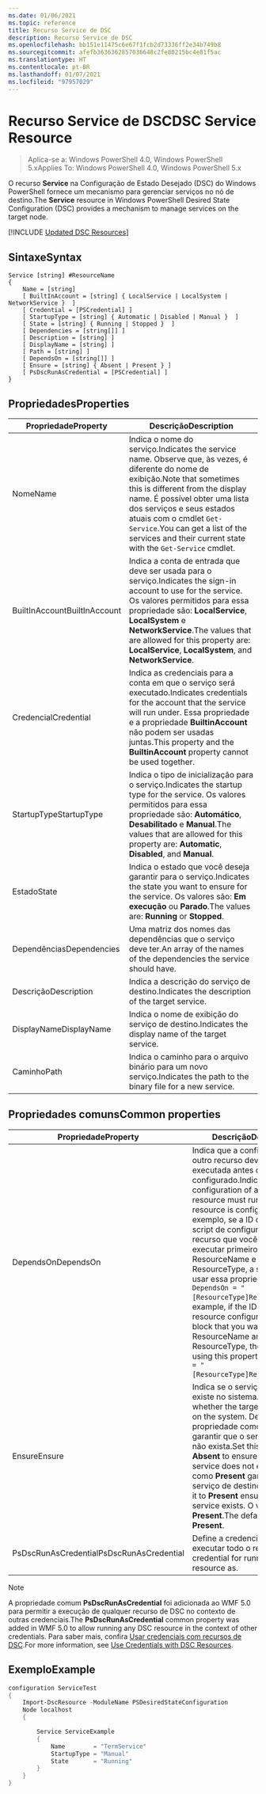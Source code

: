 ```yaml
---
ms.date: 01/06/2021
ms.topic: reference
title: Recurso Service de DSC
description: Recurso Service de DSC
ms.openlocfilehash: bb151e11475c6e67f1fcb2d73336ff2e34b749b8
ms.sourcegitcommit: afefb3636362857036648c2fe80215bc4e81f5ac
ms.translationtype: HT
ms.contentlocale: pt-BR
ms.lasthandoff: 01/07/2021
ms.locfileid: "97957029"
---
```

# <a name="dsc-service-resource"></a><span data-ttu-id="b73f6-103">Recurso Service de DSC</span><span class="sxs-lookup"><span data-stu-id="b73f6-103">DSC Service Resource</span></span>

> <span data-ttu-id="b73f6-104">Aplica-se a: Windows PowerShell 4.0, Windows PowerShell 5.x</span><span class="sxs-lookup"><span data-stu-id="b73f6-104">Applies To: Windows PowerShell 4.0, Windows PowerShell 5.x</span></span>

<span data-ttu-id="b73f6-105">O recurso **Service** na Configuração de Estado Desejado (DSC) do Windows PowerShell fornece um mecanismo para gerenciar serviços no nó de destino.</span><span class="sxs-lookup"><span data-stu-id="b73f6-105">The **Service** resource in Windows PowerShell Desired State Configuration (DSC) provides a mechanism to manage services on the target node.</span></span>

[!INCLUDE [Updated DSC Resources](../../../../../includes/dsc-resources.md)]

## <a name="syntax"></a><span data-ttu-id="b73f6-106">Sintaxe</span><span class="sxs-lookup"><span data-stu-id="b73f6-106">Syntax</span></span>

```Syntax
Service [string] #ResourceName
{
    Name = [string]
    [ BuiltInAccount = [string] { LocalService | LocalSystem | NetworkService }  ]
    [ Credential = [PSCredential] ]
    [ StartupType = [string] { Automatic | Disabled | Manual }  ]
    [ State = [string] { Running | Stopped }  ]
    [ Dependencies = [string[]] ]
    [ Description = [string] ]
    [ DisplayName = [string] ]
    [ Path = [string] ]
    [ DependsOn = [string[]] ]
    [ Ensure = [string] { Absent | Present } ]
    [ PsDscRunAsCredential = [PSCredential] ]
}
```

## <a name="properties"></a><span data-ttu-id="b73f6-107">Propriedades</span><span class="sxs-lookup"><span data-stu-id="b73f6-107">Properties</span></span>

|<span data-ttu-id="b73f6-108">Propriedade</span><span class="sxs-lookup"><span data-stu-id="b73f6-108">Property</span></span> |<span data-ttu-id="b73f6-109">Descrição</span><span class="sxs-lookup"><span data-stu-id="b73f6-109">Description</span></span> |
|---|---|
|<span data-ttu-id="b73f6-110">Nome</span><span class="sxs-lookup"><span data-stu-id="b73f6-110">Name</span></span> |<span data-ttu-id="b73f6-111">Indica o nome do serviço.</span><span class="sxs-lookup"><span data-stu-id="b73f6-111">Indicates the service name.</span></span> <span data-ttu-id="b73f6-112">Observe que, às vezes, é diferente do nome de exibição.</span><span class="sxs-lookup"><span data-stu-id="b73f6-112">Note that sometimes this is different from the display name.</span></span> <span data-ttu-id="b73f6-113">É possível obter uma lista dos serviços e seus estados atuais com o cmdlet `Get-Service`.</span><span class="sxs-lookup"><span data-stu-id="b73f6-113">You can get a list of the services and their current state with the `Get-Service` cmdlet.</span></span> |
|<span data-ttu-id="b73f6-114">BuiltInAccount</span><span class="sxs-lookup"><span data-stu-id="b73f6-114">BuiltInAccount</span></span> |<span data-ttu-id="b73f6-115">Indica a conta de entrada que deve ser usada para o serviço.</span><span class="sxs-lookup"><span data-stu-id="b73f6-115">Indicates the sign-in account to use for the service.</span></span> <span data-ttu-id="b73f6-116">Os valores permitidos para essa propriedade são: **LocalService**, **LocalSystem** e **NetworkService**.</span><span class="sxs-lookup"><span data-stu-id="b73f6-116">The values that are allowed for this property are: **LocalService**, **LocalSystem**, and **NetworkService**.</span></span> |
|<span data-ttu-id="b73f6-117">Credencial</span><span class="sxs-lookup"><span data-stu-id="b73f6-117">Credential</span></span> |<span data-ttu-id="b73f6-118">Indica as credenciais para a conta em que o serviço será executado.</span><span class="sxs-lookup"><span data-stu-id="b73f6-118">Indicates credentials for the account that the service will run under.</span></span> <span data-ttu-id="b73f6-119">Essa propriedade e a propriedade **BuiltinAccount** não podem ser usadas juntas.</span><span class="sxs-lookup"><span data-stu-id="b73f6-119">This property and the **BuiltinAccount** property cannot be used together.</span></span> |
|<span data-ttu-id="b73f6-120">StartupType</span><span class="sxs-lookup"><span data-stu-id="b73f6-120">StartupType</span></span> |<span data-ttu-id="b73f6-121">Indica o tipo de inicialização para o serviço.</span><span class="sxs-lookup"><span data-stu-id="b73f6-121">Indicates the startup type for the service.</span></span> <span data-ttu-id="b73f6-122">Os valores permitidos para essa propriedade são: **Automático**, **Desabilitado** e **Manual**.</span><span class="sxs-lookup"><span data-stu-id="b73f6-122">The values that are allowed for this property are: **Automatic**, **Disabled**, and **Manual**.</span></span> |
|<span data-ttu-id="b73f6-123">Estado</span><span class="sxs-lookup"><span data-stu-id="b73f6-123">State</span></span> |<span data-ttu-id="b73f6-124">Indica o estado que você deseja garantir para o serviço.</span><span class="sxs-lookup"><span data-stu-id="b73f6-124">Indicates the state you want to ensure for the service.</span></span> <span data-ttu-id="b73f6-125">Os valores são: **Em execução** ou **Parado**.</span><span class="sxs-lookup"><span data-stu-id="b73f6-125">The values are: **Running** or **Stopped**.</span></span> |
|<span data-ttu-id="b73f6-126">Dependências</span><span class="sxs-lookup"><span data-stu-id="b73f6-126">Dependencies</span></span> | <span data-ttu-id="b73f6-127">Uma matriz dos nomes das dependências que o serviço deve ter.</span><span class="sxs-lookup"><span data-stu-id="b73f6-127">An array of the names of the dependencies the service should have.</span></span> |
|<span data-ttu-id="b73f6-128">Descrição</span><span class="sxs-lookup"><span data-stu-id="b73f6-128">Description</span></span> |<span data-ttu-id="b73f6-129">Indica a descrição do serviço de destino.</span><span class="sxs-lookup"><span data-stu-id="b73f6-129">Indicates the description of the target service.</span></span> |
|<span data-ttu-id="b73f6-130">DisplayName</span><span class="sxs-lookup"><span data-stu-id="b73f6-130">DisplayName</span></span> |<span data-ttu-id="b73f6-131">Indica o nome de exibição do serviço de destino.</span><span class="sxs-lookup"><span data-stu-id="b73f6-131">Indicates the display name of the target service.</span></span> |
|<span data-ttu-id="b73f6-132">Caminho</span><span class="sxs-lookup"><span data-stu-id="b73f6-132">Path</span></span> |<span data-ttu-id="b73f6-133">Indica o caminho para o arquivo binário para um novo serviço.</span><span class="sxs-lookup"><span data-stu-id="b73f6-133">Indicates the path to the binary file for a new service.</span></span> |

## <a name="common-properties"></a><span data-ttu-id="b73f6-134">Propriedades comuns</span><span class="sxs-lookup"><span data-stu-id="b73f6-134">Common properties</span></span>

|<span data-ttu-id="b73f6-135">Propriedade</span><span class="sxs-lookup"><span data-stu-id="b73f6-135">Property</span></span> |<span data-ttu-id="b73f6-136">Descrição</span><span class="sxs-lookup"><span data-stu-id="b73f6-136">Description</span></span> |
|---|---|
|<span data-ttu-id="b73f6-137">DependsOn</span><span class="sxs-lookup"><span data-stu-id="b73f6-137">DependsOn</span></span> |<span data-ttu-id="b73f6-138">Indica que a configuração de outro recurso deve ser executada antes de ele ser configurado.</span><span class="sxs-lookup"><span data-stu-id="b73f6-138">Indicates that the configuration of another resource must run before this resource is configured.</span></span> <span data-ttu-id="b73f6-139">Por exemplo, se a ID do bloco de script de configuração do recurso que você deseja executar primeiro for ResourceName e seu tipo for ResourceType, a sintaxe para usar essa propriedade será `DependsOn = "[ResourceType]ResourceName"`.</span><span class="sxs-lookup"><span data-stu-id="b73f6-139">For example, if the ID of the resource configuration script block that you want to run first is ResourceName and its type is ResourceType, the syntax for using this property is `DependsOn = "[ResourceType]ResourceName"`.</span></span> |
|<span data-ttu-id="b73f6-140">Ensure</span><span class="sxs-lookup"><span data-stu-id="b73f6-140">Ensure</span></span> |<span data-ttu-id="b73f6-141">Indica se o serviço de destino existe no sistema.</span><span class="sxs-lookup"><span data-stu-id="b73f6-141">Indicates whether the target service exists on the system.</span></span> <span data-ttu-id="b73f6-142">Defina essa propriedade como **Ausente** para garantir que o serviço de destino não exista.</span><span class="sxs-lookup"><span data-stu-id="b73f6-142">Set this property to **Absent** to ensure that the target service does not exist.</span></span> <span data-ttu-id="b73f6-143">Defini-la como **Present** garantirá que o serviço de destino exista.</span><span class="sxs-lookup"><span data-stu-id="b73f6-143">Setting it to **Present** ensures that target service exists.</span></span> <span data-ttu-id="b73f6-144">O valor padrão é **Present**.</span><span class="sxs-lookup"><span data-stu-id="b73f6-144">The default value is **Present**.</span></span> |
|<span data-ttu-id="b73f6-145">PsDscRunAsCredential</span><span class="sxs-lookup"><span data-stu-id="b73f6-145">PsDscRunAsCredential</span></span> |<span data-ttu-id="b73f6-146">Define a credencial para executar todo o recurso.</span><span class="sxs-lookup"><span data-stu-id="b73f6-146">Sets the credential for running the entire resource as.</span></span> |

> [!NOTE]
> <span data-ttu-id="b73f6-147">A propriedade comum **PsDscRunAsCredential** foi adicionada ao WMF 5.0 para permitir a execução de qualquer recurso de DSC no contexto de outras credenciais.</span><span class="sxs-lookup"><span data-stu-id="b73f6-147">The **PsDscRunAsCredential** common property was added in WMF 5.0 to allow running any DSC resource in the context of other credentials.</span></span> <span data-ttu-id="b73f6-148">Para saber mais, confira [Usar credenciais com recursos de DSC](../../../configurations/runasuser.md).</span><span class="sxs-lookup"><span data-stu-id="b73f6-148">For more information, see [Use Credentials with DSC Resources](../../../configurations/runasuser.md).</span></span>

## <a name="example"></a><span data-ttu-id="b73f6-149">Exemplo</span><span class="sxs-lookup"><span data-stu-id="b73f6-149">Example</span></span>

```powershell
configuration ServiceTest
{
    Import-DscResource -ModuleName PSDesiredStateConfiguration
    Node localhost
    {

        Service ServiceExample
        {
            Name        = "TermService"
            StartupType = "Manual"
            State       = "Running"
        }
    }
}
```
